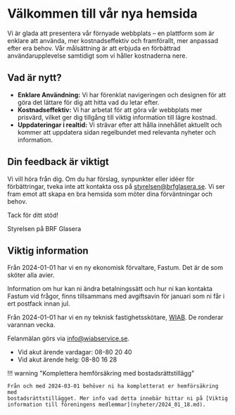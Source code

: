 # Välkommen till vår nya hemsida

Vi är glada att presentera vår förnyade webbplats – en plattform som är enklare
att använda, mer kostnadseffektiv och framförallt, mer anpassad efter era
behov. Vår målsättning är att erbjuda en förbättrad användarupplevelse
samtidigt som vi håller kostnaderna nere.

## Vad är nytt?

- **Enklare Användning:** Vi har förenklat navigeringen och designen för att
  göra det lättare för dig att hitta vad du letar efter.
- **Kostnadseffektiv:** Vi har arbetat för att göra vår webbplats mer prisvärd,
  vilket ger dig tillgång till viktig information till lägre kostnad.
- **Uppdateringar i realtid:** Vi strävar efter att hålla innehållet aktuellt
  och kommer att uppdatera sidan regelbundet med relevanta nyheter och
  information.

## Din feedback är viktigt

Vi vill höra från dig. Om du har förslag, synpunkter eller idéer för
förbättringar, tveka inte att kontakta oss på
[styrelsen@brfglasera.se](mailto:styrelsen@brfglasera.se). Vi ser fram emot att
skapa en bra hemsida som möter dina förväntningar och behov.

Tack för ditt stöd!

Styrelsen på BRF Glasera

## Viktig information

Från 2024-01-01 har vi en ny ekonomisk förvaltare, Fastum. Det är de som sköter
alla avier.

Information om hur kan ni ändra betalningssätt och hur ni kan kontakta Fastum
vid frågor, finns tillsammans med avgiftsavin för januari som ni får i ert
postfack innan jul.

Från 2024-01-01 har vi en ny teknisk fastighetsskötare,
[WIAB](mailto:info@wiabservice.se). De ronderar varannan vecka.

Felanmälan görs via
[info@wiabservice.se](https://www.wiab-service.se/fastighetsskotsel/).

- Vid akut ärende vardagar: 08-80 20 40
- Vid akut ärende helg: 08-80 16 28

!!! warning "Komplettera hemförsäkring med bostadsrättstillägg"

    Från och med 2024-03-01 behöver ni ha kompletterat er hemförsäkring med
    bostadsrättstillägget. Mer info vad detta innebär hittar ni på [Viktig
    information till föreningens medlemmar](nyheter/2024_01_18.md).
